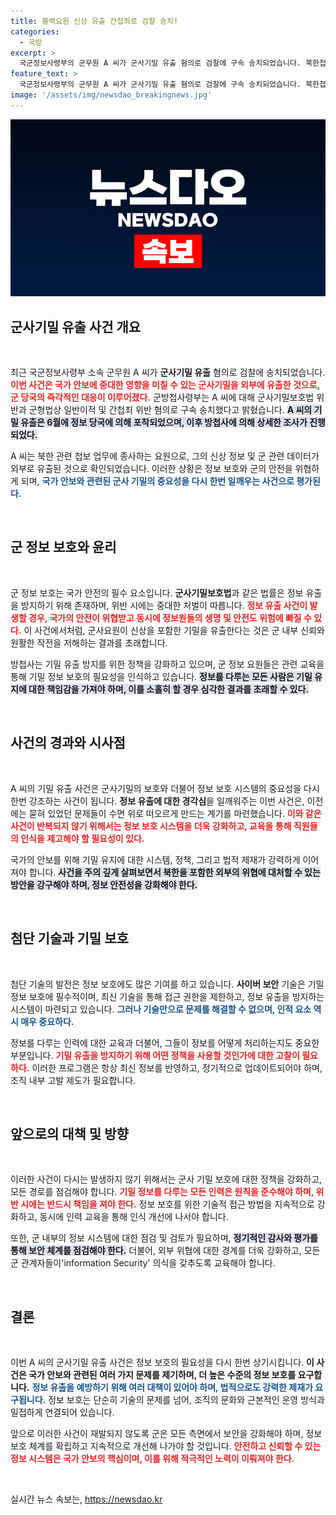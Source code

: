 ```yaml
---
title: 블랙요원 신상 유출 간첩죄로 검찰 송치!
categories:
  - 국방
excerpt: >
  국군정보사령부의 군무원 A 씨가 군사기밀 유출 혐의로 검찰에 구속 송치되었습니다. 북한첩보와 관련된 민감한 정보가 중국인에게 넘어간 충격적인 사건, 뒤따르는 진실은 무엇일까요?
feature_text: >
  국군정보사령부의 군무원 A 씨가 군사기밀 유출 혐의로 검찰에 구속 송치되었습니다. 북한첩보와 관련된 민감한 정보가 중국인에게 넘어간 충격적인 사건, 뒤따르는 진실은 무엇일까요?
image: '/assets/img/newsdao_breakingnews.jpg'
---
```


<p><img src="/assets/img/newsdao_breakingnews.jpg" alt="ontimetimes 속보" /></p>

<h2>군사기밀 유출 사건 개요</h2>

<p data-ke-size="size16">&nbsp;</p>

<p>최근 국군정보사령부 소속 군무원 A 씨가 <b>군사기밀 유출</b> 혐의로 검찰에 송치되었습니다. <b><span style="color: #ee2323;">이번 사건은 국가 안보에 중대한 영향을 미칠 수 있는 군사기밀을 외부에 유출한 것으로, 군 당국의 즉각적인 대응이 이루어졌다.</span></b> 군방첩사령부는 A 씨에 대해 군사기밀보호법 위반과 군형법상 일반이적 및 간첩죄 위반 혐의로 구속 송치했다고 밝혔습니다. <b><span style="background-color: #21538527;">A 씨의 기밀 유출은 6월에 정보 당국에 의해 포착되었으며, 이후 방첩사에 의해 상세한 조사가 진행되었다.</span></b></p>

<p>A 씨는 북한 관련 첩보 업무에 종사하는 요원으로, 그의 신상 정보 및 군 관련 데이터가 외부로 유출된 것으로 확인되었습니다. 이러한 상황은 정보 보호와 군의 안전을 위협하게 되며, <b><span style="color: #1a5490;">국가 안보와 관련된 군사 기밀의 중요성을 다시 한번 일깨우는 사건으로 평가된다.</span></b></p>

<p data-ke-size="size16">&nbsp;</p>

<h2>군 정보 보호와 윤리</h2>

<p data-ke-size="size16">&nbsp;</p>

<p>군 정보 보호는 국가 안전의 필수 요소입니다. <b>군사기밀보호법</b>과 같은 법률은 정보 유출을 방지하기 위해 존재하며, 위반 시에는 중대한 처벌이 따릅니다. <b><span style="color: #ee2323;">정보 유출 사건이 발생할 경우, 국가의 안전이 위협받고 동시에 정보원들의 생명 및 안전도 위험에 빠질 수 있다.</span></b> 이 사건에서처럼, 군사요원이 신상을 포함한 기밀을 유출한다는 것은 군 내부 신뢰와 원활한 작전을 저해하는 결과를 초래합니다.</p>

<p>방첩사는 기밀 유출 방지를 위한 정책을 강화하고 있으며, 군 정보 요원들은 관련 교육을 통해 기밀 정보 보호의 필요성을 인식하고 있습니다. <b><span style="background-color: #21538527;">정보를 다루는 모든 사람은 기밀 유지에 대한 책임감을 가져야 하며, 이를 소홀히 할 경우 심각한 결과를 초래할 수 있다.</span></b></p>

<p data-ke-size="size16">&nbsp;</p>

<h2>사건의 경과와 시사점</h2>

<p data-ke-size="size16">&nbsp;</p>

<p>A 씨의 기밀 유출 사건은 군사기밀의 보호와 더불어 정보 보호 시스템의 중요성을 다시 한번 강조하는 사건이 됩니다. <b>정보 유출에 대한 경각심</b>을 일깨워주는 이번 사건은, 이전에는 묻혀 있었던 문제들이 수면 위로 떠오르게 만드는 계기를 마련했습니다. <b><span style="color: #ee2323;">이와 같은 사건이 반복되지 않기 위해서는 정보 보호 시스템을 더욱 강화하고, 교육을 통해 직원들의 인식을 제고해야 할 필요성이 있다.</span></b></p>

<p>국가의 안보를 위해 기밀 유지에 대한 시스템, 정책, 그리고 법적 제재가 강력하게 이어져야 합니다. <b><span style="background-color: #21538527;">사건을 주의 깊게 살펴보면서 북한을 포함한 외부의 위협에 대처할 수 있는 방안을 강구해야 하며, 정보 안전성을 강화해야 한다.</span></b></p>

<p data-ke-size="size16">&nbsp;</p>

<h2>첨단 기술과 기밀 보호</h2>

<p data-ke-size="size16">&nbsp;</p>

<p>첨단 기술의 발전은 정보 보호에도 많은 기여를 하고 있습니다. <b>사이버 보안</b> 기술은 기밀 정보 보호에 필수적이며, 최신 기술을 통해 접근 권한을 제한하고, 정보 유출을 방지하는 시스템이 마련되고 있습니다. <b><span style="color: #1a5490;">그러나 기술만으로 문제를 해결할 수 없으며, 인적 요소 역시 매우 중요하다.</span></b></p>

<p>정보를 다루는 인력에 대한 교육과 더불어, 그들이 정보를 어떻게 처리하는지도 중요한 부분입니다. <b><span style="color: #ee2323;">기밀 유출을 방지하기 위해 어떤 정책을 사용할 것인가에 대한 고찰이 필요하다.</span></b> 이러한 프로그램은 항상 최신 정보를 반영하고, 정기적으로 업데이트되어야 하며, 조직 내부 고발 제도가 필요합니다.</p>

<p data-ke-size="size16">&nbsp;</p>

<h2>앞으로의 대책 및 방향</h2>

<p data-ke-size="size16">&nbsp;</p>

<p>이러한 사건이 다시는 발생하지 않기 위해서는 군사 기밀 보호에 대한 정책을 강화하고, 모든 경로를 점검해야 합니다. <b><span style="color: #ee2323;">기밀 정보를 다루는 모든 인력은 원칙을 준수해야 하며, 위반 시에는 반드시 책임을 져야 한다.</span></b> 정보 보호를 위한 기술적 접근 방법을 지속적으로 강화하고, 동시에 인력 교육을 통해 인식 개선에 나서야 합니다.</p>

<p>또한, 군 내부의 정보 시스템에 대한 점검 및 검토가 필요하며, <b><span style="background-color: #21538527;">정기적인 감사와 평가를 통해 보안 체계를 점검해야 한다.</span></b> 더불어, 외부 위협에 대한 경계를 더욱 강화하고, 모든 군 관계자들이'information Security' 의식을 갖추도록 교육해야 합니다.</p>

<p data-ke-size="size16">&nbsp;</p>

<h2>결론</h2>

<p data-ke-size="size16">&nbsp;</p>

<p>이번 A 씨의 군사기밀 유출 사건은 정보 보호의 필요성을 다시 한번 상기시킵니다. <b>이 사건은 국가 안보와 관련된 여러 가지 문제를 제기하며, 더 높은 수준의 정보 보호를 요구합니다.</b> <b><span style="color: #1a5490;">정보 유출을 예방하기 위해 여러 대책이 있어야 하며, 법적으로도 강력한 제재가 요구됩니다.</span></b> 정보 보호는 단순히 기술의 문제를 넘어, 조직의 문화와 근본적인 운영 방식과 밀접하게 연결되어 있습니다.</p>

<p>앞으로 이러한 사건이 재발되지 않도록 군은 모든 측면에서 보안을 강화해야 하며, 정보 보호 체계를 확립하고 지속적으로 개선해 나가야 할 것입니다. <b><span style="color: #ee2323;">안전하고 신뢰할 수 있는 정보 시스템은 국가 안보의 핵심이며, 이를 위해 적극적인 노력이 이뤄져야 한다.</span></b> </p>

<p data-ke-size="size16">&nbsp;</p>
실시간 뉴스 속보는, <a href="https://newsdao.kr" rel="dofollow">https://newsdao.kr</a>


